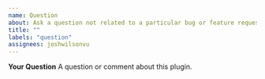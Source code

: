 ```yaml
---
name: Question
about: Ask a question not related to a particular bug or feature request
title: ""
labels: "question"
assignees: joshwilsonvu
---
```


**Your Question**
A question or comment about this plugin.
